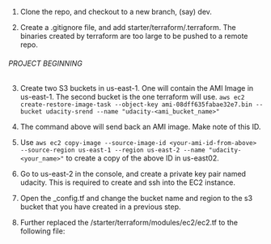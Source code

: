1. Clone the repo, and checkout to a new branch, (say) dev. 

2. Create a .gitignore file, and add starter/terraform/.terraform. The binaries created by terraform are too large to be
pushed to a remote repo. 

###### PROJECT BEGINNING ######

3. Create two S3 buckets in us-east-1. One will contain the AMI Image in us-east-1. The second bucket is the one terraform will use.
``` aws ec2 create-restore-image-task --object-key ami-08dff635fabae32e7.bin --bucket udacity-srend --name "udacity-<ami_bucket_name>" ```

4. The command above will send back an AMI image. Make note of this ID.

5. Use ``` aws ec2 copy-image --source-image-id <your-ami-id-from-above> --source-region us-east-1 --region us-east-2 --name "udacity-<your_name>" ```
to create a copy of the above ID in us-east02.

6. Go to us-east-2 in the console, and create a private key pair named udacity. This is required to create and ssh into the EC2 instance. 

7. Open the _config.tf and change the bucket name and region to the s3 bucket that you have created in a previous step.

8. Further replaced the /starter/terraform/modules/ec2/ec2.tf to the following file: 

